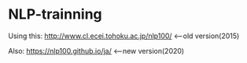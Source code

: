 # NLP-trainning

Using this: http://www.cl.ecei.tohoku.ac.jp/nlp100/ <--old version(2015)

Also: https://nlp100.github.io/ja/  <--new version(2020)
